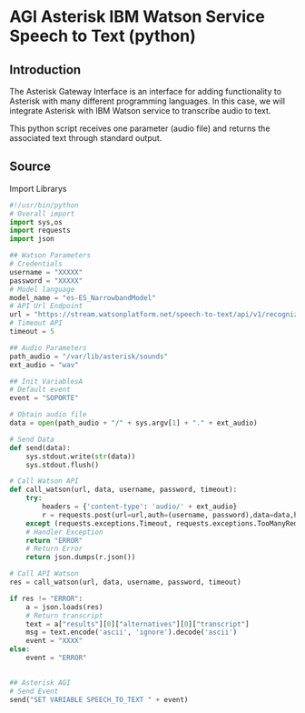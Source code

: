 # AGI Asterisk IBM Watson Service Speech to Text (python)


## Introduction

The Asterisk Gateway Interface is an interface for adding functionality to Asterisk with many different programming languages. In this case, we will integrate Asterisk with IBM Watson service to transcribe audio to text.

This python script receives one parameter (audio file) and returns the associated text through standard output.

## Source

Import Librarys

```python
#!/usr/bin/python
# Overall import
import sys,os
import requests
import json

## Watson Parameters
# Credentials
username = "XXXXX"
password = "XXXXX"
# Model language
model_name = "es-ES_NarrowbandModel"
# API Url Endpoint
url = "https://stream.watsonplatform.net/speech-to-text/api/v1/recognize?continuous=true&model=" + model_name
# Timeout API
timeout = 5

## Audio Parameters
path_audio = "/var/lib/asterisk/sounds"
ext_audio = "wav"

## Init VariablesA
# Default event
event = "SOPORTE"

# Obtain audio file
data = open(path_audio + "/" + sys.argv[1] + "." + ext_audio)

# Send Data 
def send(data):
    sys.stdout.write(str(data))
    sys.stdout.flush()

# Call Watson API
def call_watson(url, data, username, password, timeout):
    try:
    	headers = {'content-type': 'audio/' + ext_audio}
    	r = requests.post(url=url,auth=(username, password),data=data,headers=headers,timeout=timeout)
    except (requests.exceptions.Timeout, requests.exceptions.TooManyRedirects, requests.exceptions.RequestException) as e:
    # Handler Exception
	return "ERROR" 
    # Return Error    
    return json.dumps(r.json())

# Call API Watson
res = call_watson(url, data, username, password, timeout)

if res != "ERROR":
    a = json.loads(res)
    # Return transcript
    text = a["results"][0]["alternatives"][0]["transcript"]
    msg = text.encode('ascii', 'ignore').decode('ascii')
    event = "XXXX"
else:
    event = "ERROR"
    

## Asterisk AGI
# Send Event
send("SET VARIABLE SPEECH_TO_TEXT " + event)
```
